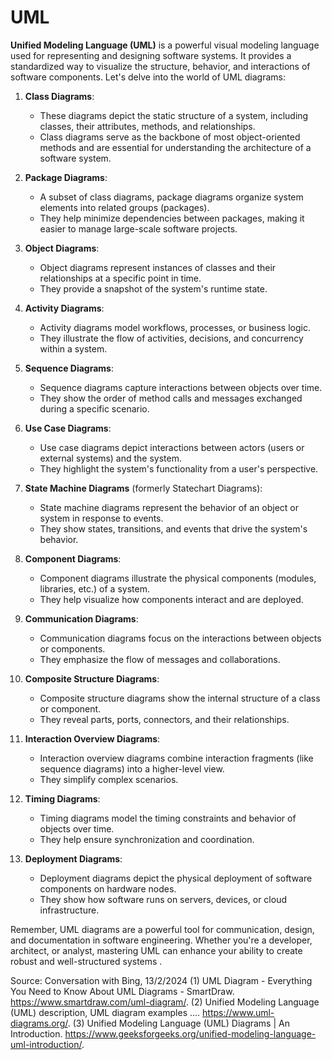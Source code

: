 # UML

**Unified Modeling Language (UML)** is a powerful visual modeling language used for representing and designing software systems. It provides a standardized way to visualize the structure, behavior, and interactions of software components. Let's delve into the world of UML diagrams:

1. **Class Diagrams**:
   - These diagrams depict the static structure of a system, including classes, their attributes, methods, and relationships.
   - Class diagrams serve as the backbone of most object-oriented methods and are essential for understanding the architecture of a software system.

2. **Package Diagrams**:
   - A subset of class diagrams, package diagrams organize system elements into related groups (packages).
   - They help minimize dependencies between packages, making it easier to manage large-scale software projects.

3. **Object Diagrams**:
   - Object diagrams represent instances of classes and their relationships at a specific point in time.
   - They provide a snapshot of the system's runtime state.

4. **Activity Diagrams**:
   - Activity diagrams model workflows, processes, or business logic.
   - They illustrate the flow of activities, decisions, and concurrency within a system.

5. **Sequence Diagrams**:
   - Sequence diagrams capture interactions between objects over time.
   - They show the order of method calls and messages exchanged during a specific scenario.

6. **Use Case Diagrams**:
   - Use case diagrams depict interactions between actors (users or external systems) and the system.
   - They highlight the system's functionality from a user's perspective.

7. **State Machine Diagrams** (formerly Statechart Diagrams):
   - State machine diagrams represent the behavior of an object or system in response to events.
   - They show states, transitions, and events that drive the system's behavior.

8. **Component Diagrams**:
   - Component diagrams illustrate the physical components (modules, libraries, etc.) of a system.
   - They help visualize how components interact and are deployed.

9. **Communication Diagrams**:
   - Communication diagrams focus on the interactions between objects or components.
   - They emphasize the flow of messages and collaborations.

10. **Composite Structure Diagrams**:
    - Composite structure diagrams show the internal structure of a class or component.
    - They reveal parts, ports, connectors, and their relationships.

11. **Interaction Overview Diagrams**:
    - Interaction overview diagrams combine interaction fragments (like sequence diagrams) into a higher-level view.
    - They simplify complex scenarios.

12. **Timing Diagrams**:
    - Timing diagrams model the timing constraints and behavior of objects over time.
    - They help ensure synchronization and coordination.

13. **Deployment Diagrams**:
    - Deployment diagrams depict the physical deployment of software components on hardware nodes.
    - They show how software runs on servers, devices, or cloud infrastructure.

Remember, UML diagrams are a powerful tool for communication, design, and documentation in software engineering. Whether you're a developer, architect, or analyst, mastering UML can enhance your ability to create robust and well-structured systems  .

Source: Conversation with Bing, 13/2/2024
(1) UML Diagram - Everything You Need to Know About UML Diagrams - SmartDraw. https://www.smartdraw.com/uml-diagram/.
(2) Unified Modeling Language (UML) description, UML diagram examples .... https://www.uml-diagrams.org/.
(3) Unified Modeling Language (UML) Diagrams | An Introduction. https://www.geeksforgeeks.org/unified-modeling-language-uml-introduction/.
